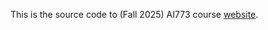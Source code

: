 This is the source code to (Fall 2025) AI773 course [website](https://naver-ai.github.io/202502-AI773/).
